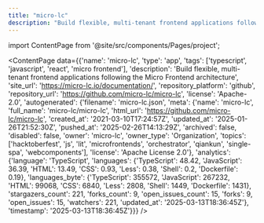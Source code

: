 ```yaml
---
title: "micro-lc"
description: "Build flexible, multi-tenant frontend applications following the Micro Frontend architecture"
---
```

import ContentPage from '@site/src/components/Pages/project';

<ContentPage
    data={{'name': 'micro-lc', 'type': 'app', 'tags': ['typescript', 'javascript', 'react', 'micro frontend'], 'description': 'Build flexible, multi-tenant frontend applications following the Micro Frontend architecture', 'site_url': 'https://micro-lc.io/documentation/', 'repository_platform': 'github', 'repository_url': 'https://github.com/micro-lc/micro-lc', 'license': 'Apache-2.0', 'autogenerated': {'filename': 'micro-lc.json', 'meta': {'name': 'micro-lc', 'full_name': 'micro-lc/micro-lc', 'html_url': 'https://github.com/micro-lc/micro-lc', 'created_at': '2021-03-10T17:24:57Z', 'updated_at': '2025-01-26T21:52:30Z', 'pushed_at': '2025-02-26T14:13:29Z', 'archived': false, 'disabled': false, 'owner': 'micro-lc', 'owner_type': 'Organization', 'topics': ['hacktoberfest', 'js', 'lit', 'microfrontends', 'orchestrator', 'qiankun', 'single-spa', 'webcomponents'], 'license': 'Apache License 2.0'}, 'analytics': {'language': 'TypeScript', 'languages': {'TypeScript': 48.42, 'JavaScript': 36.39, 'HTML': 13.49, 'CSS': 0.93, 'Less': 0.38, 'Shell': 0.2, 'Dockerfile': 0.19}, 'languages_byte': {'TypeScript': 355572, 'JavaScript': 267232, 'HTML': 99068, 'CSS': 6840, 'Less': 2808, 'Shell': 1449, 'Dockerfile': 1431}, 'stargazers_count': 221, 'forks_count': 9, 'open_issues_count': 15, 'forks': 9, 'open_issues': 15, 'watchers': 221, 'updated_at': '2025-03-13T18:36:45Z'}, 'timestamp': '2025-03-13T18:36:45Z'}}}
/>
